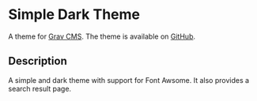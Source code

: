 # Simple Dark Theme

A theme for [Grav CMS](http://github.com/getgrav/grav). The theme is available on [GitHub](https://github.com/magaxel/Simple-Dark).

## Description

A simple and dark theme with support for Font Awsome. It also provides a search result page.
